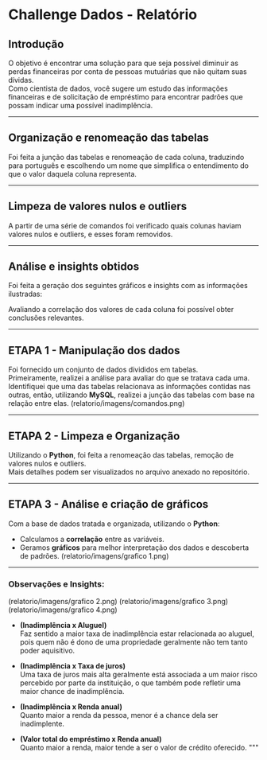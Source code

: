 # Challenge Dados - Relatório

## Introdução

O objetivo é encontrar uma solução para que seja possível diminuir as perdas financeiras por conta de pessoas mutuárias que não quitam suas dívidas.  
Como cientista de dados, você sugere um estudo das informações financeiras e de solicitação de empréstimo para encontrar padrões que possam indicar uma possível inadimplência.

---

## Organização e renomeação das tabelas

Foi feita a junção das tabelas e renomeação de cada coluna, traduzindo para português e escolhendo um nome que simplifica o entendimento do que o valor daquela coluna representa.

---

## Limpeza de valores nulos e outliers

A partir de uma série de comandos foi verificado quais colunas haviam valores nulos e outliers, e esses foram removidos.

---

## Análise e insights obtidos

Foi feita a geração dos seguintes gráficos e insights com as informações ilustradas:

Avaliando a correlação dos valores de cada coluna foi possível obter conclusões relevantes.

---

## ETAPA 1 - Manipulação dos dados

Foi fornecido um conjunto de dados divididos em tabelas.  
Primeiramente, realizei a análise para avaliar do que se tratava cada uma.  
Identifiquei que uma das tabelas relacionava as informações contidas nas outras, então, utilizando **MySQL**, realizei a junção das tabelas com base na relação entre elas.
(relatorio/imagens/comandos.png)

---

## ETAPA 2 - Limpeza e Organização

Utilizando o **Python**, foi feita a renomeação das tabelas, remoção de valores nulos e outliers.  
Mais detalhes podem ser visualizados no arquivo anexado no repositório.

---

## ETAPA 3 - Análise e criação de gráficos

Com a base de dados tratada e organizada, utilizando o **Python**:

- Calculamos a **correlação** entre as variáveis.
- Geramos **gráficos** para melhor interpretação dos dados e descoberta de padrões.
(relatorio/imagens/grafico 1.png)
---

### Observações e Insights:
(relatorio/imagens/grafico 2.png)
(relatorio/imagens/grafico 3.png)
(relatorio/imagens/grafico 4.png)

- **(Inadimplência x Aluguel)**  
  Faz sentido a maior taxa de inadimplência estar relacionada ao aluguel, pois quem não é dono de uma propriedade geralmente não tem tanto poder aquisitivo.

- **(Inadimplência x Taxa de juros)**  
  Uma taxa de juros mais alta geralmente está associada a um maior risco percebido por parte da instituição, o que também pode refletir uma maior chance de inadimplência.

- **(Inadimplência x Renda anual)**  
  Quanto maior a renda da pessoa, menor é a chance dela ser inadimplente.

- **(Valor total do empréstimo x Renda anual)**  
  Quanto maior a renda, maior tende a ser o valor de crédito oferecido.
"""
